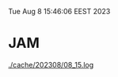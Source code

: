 Tue Aug  8 15:46:06 EEST 2023
# JAM
<a href='./cache/202308/08_15.log'>./cache/202308/08_15.log</a>
